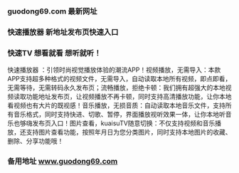### guodong69.com 最新网址
### 快速播放器 新地址发布页快速入口
### 快速TV 想看就看 想听就听！
快速播放器 ：引领时尚视觉播放体验的潮流APP！视频播放，无需导入：本款APP支持超多种格式的视频文件，无需导入，自动读取本地所有视频，即点即看，无需等待，无需转码永久发布页；流畅播放，拒绝卡顿：我们拥有超强大的本地视频读取功能地址发布页，让视频播放不再卡顿，同时支持高清播放功能，让你本地看视频也有大片的既视感！音乐播放，无损音质：自动读取本地音乐文件，支持所有音乐格式，同时支持快进、切歌、暂停，界面播放视听效果一体，让你本地听音乐也够嗨发布页入口！图片查看，kuaisuTV随意切换：不仅支持视频和音乐播放，还支持图片查看功能，按照年月日为您分类图片，同时支持本地图片的收藏、删除、分享功能哦！
### 备用地址 www.guodong69.com
